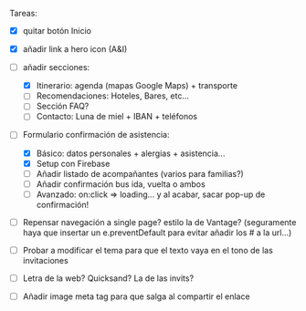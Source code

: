 Tareas:

- [x] quitar botón Inicio
- [x] añadir link a hero icon (A&I)
- [ ] añadir secciones:

  - [x] Itinerario: agenda (mapas Google Maps) + transporte
  - [ ] Recomendaciones: Hoteles, Bares, etc...
  - [ ] Sección FAQ?
  - [ ] Contacto: Luna de miel + IBAN + teléfonos

- [ ] Formulario confirmación de asistencia:

  - [x] Básico: datos personales + alergias + asistencia...
  - [x] Setup con Firebase
  - [ ] Añadir listado de acompañantes (varios para familias?)
  - [ ] Añadir confirmación bus ida, vuelta o ambos
  - [ ] Avanzado: on:click => loading... y al acabar, sacar pop-up de confirmación!

- [ ] Repensar navegación a single page? estilo la de Vantage?
      (seguramente haya que insertar un e.preventDefault para evitar añadir los # a la url...)

- [ ] Probar a modificar el tema para que el texto vaya en el tono de las invitaciones
- [ ] Letra de la web? Quicksand? La de las invits?
- [ ] Añadir image meta tag para que salga al compartir el enlace
